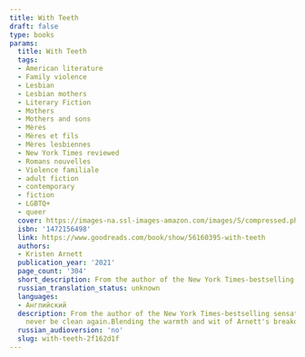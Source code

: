 ```yaml
---
title: With Teeth
draft: false
type: books
params:
  title: With Teeth
  tags:
  - American literature
  - Family violence
  - Lesbian
  - Lesbian mothers
  - Literary Fiction
  - Mothers
  - Mothers and sons
  - Mères
  - Mères et fils
  - Mères lesbiennes
  - New York Times reviewed
  - Romans nouvelles
  - Violence familiale
  - adult fiction
  - contemporary
  - fiction
  - LGBTQ+
  - queer
  cover: https://images-na.ssl-images-amazon.com/images/S/compressed.photo.goodreads.com/books/1607100802i/56160395.jpg
  isbn: '1472156498'
  link: https://www.goodreads.com/book/show/56160395-with-teeth
  authors:
  - Kristen Arnett
  publication_year: '2021'
  page_count: '304'
  short_description: From the author of the New York Times-bestselling sensation Mostly Dead Things a surprising and moving story of two mothers, one difficult son, and the limitations of marriage, parenthood, and...
  russian_translation_status: unknown
  languages:
  - Английский
  description: From the author of the New York Times-bestselling sensation Mostly Dead Things a surprising and moving story of two mothers, one difficult son, and the limitations of marriage, parenthood, and loveIf she's being honest, Sammie Lucas is scared of her son. Working from home in the close quarters of their Florida house, she lives with one wary eye peeled on Samson, a sullen, unknowable boy who resists her every attempt to bond with him. Uncertain in her own feelings about motherhood, she tries her best—driving, cleaning, cooking, prodding him to finish projects for school—while growing increasingly resentful of Monika, her confident but absent wife. As Samson grows from feral toddler to surly teenager, Sammie's life begins to deteriorate into a mess of unruly behavior, and her struggle to create a picture-perfect queer family unravels. When her son's hostility finally spills over into physical aggression, Sammie must confront her role in the mess—and the possibility that it will
    never be clean again.Blending the warmth and wit of Arnett's breakout hit, Mostly Dead Things, with a candid take on queer family dynamics, With Teeth is a thought-provoking portrait of the delicate fabric of family—and the many ways it can be torn apart.
  russian_audioversion: 'no'
  slug: with-teeth-2f162d1f
---
```

